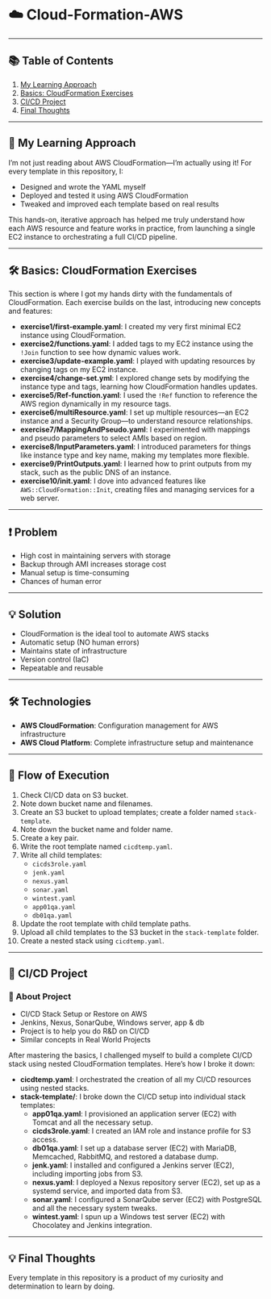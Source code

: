 # ☁️ Cloud-Formation-AWS

---

## 📚 Table of Contents
1. [My Learning Approach](#my-learning-approach)
2. [Basics: CloudFormation Exercises](#basics-cloudformation-exercises)
3. [CI/CD Project](#cicd-project)
4. [Final Thoughts](#final-thoughts)

---

## 🚀 My Learning Approach
I’m not just reading about AWS CloudFormation—I’m actually using it! For every template in this repository, I:
- Designed and wrote the YAML myself
- Deployed and tested it using AWS CloudFormation
- Tweaked and improved each template based on real results

This hands-on, iterative approach has helped me truly understand how each AWS resource and feature works in practice, from launching a single EC2 instance to orchestrating a full CI/CD pipeline.

---

## 🛠️ Basics: CloudFormation Exercises
This section is where I got my hands dirty with the fundamentals of CloudFormation. Each exercise builds on the last, introducing new concepts and features:

- **exercise1/first-example.yaml**: I created my very first minimal EC2 instance using CloudFormation.
- **exercise2/functions.yaml**: I added tags to my EC2 instance using the `!Join` function to see how dynamic values work.
- **exercise3/update-example.yaml**: I played with updating resources by changing tags on my EC2 instance.
- **exercise4/change-set.yml**: I explored change sets by modifying the instance type and tags, learning how CloudFormation handles updates.
- **exercise5/Ref-function.yaml**: I used the `!Ref` function to reference the AWS region dynamically in my resource tags.
- **exercise6/multiResource.yaml**: I set up multiple resources—an EC2 instance and a Security Group—to understand resource relationships.
- **exercise7/MappingAndPseudo.yaml**: I experimented with mappings and pseudo parameters to select AMIs based on region.
- **exercise8/InputParameters.yaml**: I introduced parameters for things like instance type and key name, making my templates more flexible.
- **exercise9/PrintOutputs.yaml**: I learned how to print outputs from my stack, such as the public DNS of an instance.
- **exercise10/init.yaml**: I dove into advanced features like `AWS::CloudFormation::Init`, creating files and managing services for a web server.

---

## ❗ Problem
- High cost in maintaining servers with storage
- Backup through AMI increases storage cost
- Manual setup is time-consuming
- Chances of human error

---

## 💡 Solution
- CloudFormation is the ideal tool to automate AWS stacks
- Automatic setup (NO human errors)
- Maintains state of infrastructure
- Version control (IaC)
- Repeatable and reusable

---

## 🛠️ Technologies
- **AWS CloudFormation**: Configuration management for AWS infrastructure
- **AWS Cloud Platform**: Complete infrastructure setup and maintenance

---

## 🔁 Flow of Execution
1. Check CI/CD data on S3 bucket.
2. Note down bucket name and filenames.
3. Create an S3 bucket to upload templates; create a folder named `stack-template`.
4. Note down the bucket name and folder name.
5. Create a key pair.
6. Write the root template named `cicdtemp.yaml`.
7. Write all child templates:
    - `cicds3role.yaml`
    - `jenk.yaml`
    - `nexus.yaml`
    - `sonar.yaml`
    - `wintest.yaml`
    - `app01qa.yaml`
    - `db01qa.yaml`
8. Update the root template with child template paths.
9. Upload all child templates to the S3 bucket in the `stack-template` folder.
10. Create a nested stack using `cicdtemp.yaml`.

---

## 🔄 CI/CD Project

### 📢 About Project
- CI/CD Stack Setup or Restore on AWS
- Jenkins, Nexus, SonarQube, Windows server, app & db
- Project is to help you do R&D on CI/CD
- Similar concepts in Real World Projects

After mastering the basics, I challenged myself to build a complete CI/CD stack using nested CloudFormation templates. Here’s how I broke it down:

- **cicdtemp.yaml**: I orchestrated the creation of all my CI/CD resources using nested stacks.
- **stack-template/**: I broke down the CI/CD setup into individual stack templates:
  - **app01qa.yaml**: I provisioned an application server (EC2) with Tomcat and all the necessary setup.
  - **cicds3role.yaml**: I created an IAM role and instance profile for S3 access.
  - **db01qa.yaml**: I set up a database server (EC2) with MariaDB, Memcached, RabbitMQ, and restored a database dump.
  - **jenk.yaml**: I installed and configured a Jenkins server (EC2), including importing jobs from S3.
  - **nexus.yaml**: I deployed a Nexus repository server (EC2), set up as a systemd service, and imported data from S3.
  - **sonar.yaml**: I configured a SonarQube server (EC2) with PostgreSQL and all the necessary system tweaks.
  - **wintest.yaml**: I spun up a Windows test server (EC2) with Chocolatey and Jenkins integration.

---

## 💡 Final Thoughts
Every template in this repository is a product of my curiosity and determination to learn by doing.